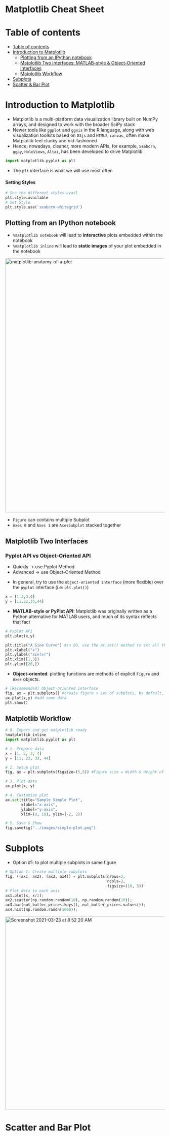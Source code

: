 
# Matplotlib Cheat Sheet
# Table of contents
- [Table of contents](#table-of-contents)
- [Introduction to Matplotlib](#introduction-to-matplotlib)
  - [Plotting from an IPython notebook](#plotting-from-an-ipython-notebook)
  - [Matplotlib Two Interfaces: MATLAB-style & Object-Oriented Interfaces](#matplotlib-two-interfaces)
  - [Matplotlib Workflow](#matplotlib-workflow) 
- [Subplots](#subplots)
- [Scatter & Bar Plot](#scatter-and-bar-plot)

# Introduction to Matplotlib
- Matplotlib is a multi-platform data visualization library built on NumPy arrays, and designed to work with the broader SciPy stack
- Newer tools like `ggplot` and `ggvis` in the R language, along with web visualization toolkits based on `D3js` and `HTML5 canvas`, often make Matplotlib feel clunky and old-fashioned
- Hence, nowadays, cleaner, more modern APIs, for example, `Seaborn`, `ggpy`, `HoloViews`, `Altai`, has been developed to drive Matplotlib
```Python
import matplotlib.pyplot as plt
```
- The `plt` interface is what we will use most often
#### Setting Styles
```Python
# See the different styles avail
plt.style.available
# Set Style
plt.style.use('seaborn-whitegrid')
```
## Plotting from an IPython notebook
- `%matplotlib notebook` will lead to **interactive** plots embedded within the notebook
- `%matplotlib inline`   will lead to **static images** of your plot embedded in the notebook

<img width="800" alt="matplotlib-anatomy-of-a-plot" src="https://user-images.githubusercontent.com/64508435/112073781-b5c42380-8baf-11eb-87db-f4241ea7232a.png">

- `Figure` can contains multiple Subplot
- `Axes 0` and `Axes 1` are `AxesSubplot` stacked together
## Matplotlib Two Interfaces
### Pyplot API vs Object-Oriented API
* Quickly  &#8594; use Pyplot Method
* Advanced &#8594; use Object-Oriented Method
- In general, try to use the `object-oriented interface` (more flexible) over the `pyplot` interface (i.e: `plt.plot()`)

```Python
x = [1,2,3,4]
y = [11,22,33,44]
```
- **MATLAB-style or PyPlot API**: Matplotlib was originally written as a Python alternative for MATLAB users, and much of its syntax reflects that fact
```Python
# Pyplot API
plt.plot(x,y)

plt.title("A Sine Curve") #in OO, use the ax.set() method to set all these properties at once
plt.xlabel("x")
plt.ylabel("sin(x)")
plt.xlim([1,3])
plt.ylim([20,])
```
- **Object-oriented**: plotting functions are methods of explicit `Figure` and `Axes` objects.
```Python
# [Recommended] Object-oriented interface 
fig, ax = plt.subplots() #create figure + set of subplots, by default, nrow =1, ncol=1
ax.plot(x,y) #add some data
plt.show()
```


## Matplotlib Workflow
```Python
# 0. Import and get matplotlib ready
%matplotlib inline
import matplotlib.pyplot as plt

# 1. Prepare data
x = [1, 2, 3, 4]
y = [11, 22, 33, 44]

# 2. Setup plot
fig, ax = plt.subplots(figsize=(5,5)) #Figure size = Width & Height of the Plot

# 3. Plot data
ax.plot(x, y)

# 4. Customize plot
ax.set(title="Sample Simple Plot", 
       xlabel="x-axis", 
       ylabel="y-axis", 
       xlim=(0, 10), ylim=(-2, 2))

# 5. Save & Show
fig.savefig("../images/simple-plot.png")
```
# Subplots
- Option #1: to plot multiple subplots in same figure
```Python
# Option 1: Create multiple subplots
fig, ((ax1, ax2), (ax3, ax4)) = plt.subplots(nrows=2, 
                                             ncols=2, 
                                             figsize=(10, 5))
# Plot data to each axis
ax1.plot(x, x/2);
ax2.scatter(np.random.random(10), np.random.random(10));
ax3.bar(nut_butter_prices.keys(), nut_butter_prices.values());
ax4.hist(np.random.randn(1000));
```
<img width="608" alt="Screenshot 2021-03-23 at 8 52 20 AM" src="https://user-images.githubusercontent.com/64508435/112076325-35a0bc80-8bb5-11eb-980d-3e4cd8a48f10.png">

# Scatter and Bar Plot
